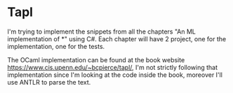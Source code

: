 # Tapl
I'm trying to implement the snippets from all the chapters "An ML implementation of *" using C#. Each chapter will have 2 project, one for the implementation, one for the tests. 

The OCaml implementation can be found at the book website https://www.cis.upenn.edu/~bcpierce/tapl/, I'm not strictly following that implementation since I'm looking at the code inside the book, moreover I'll use ANTLR to parse the text.

